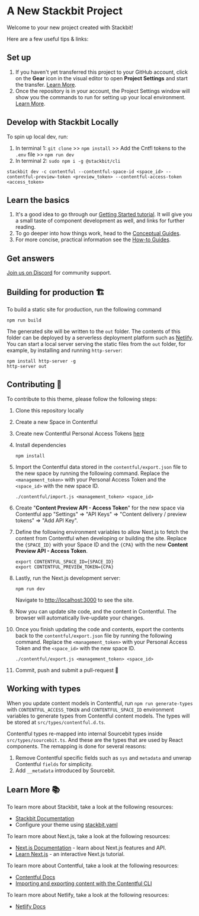 # A New Stackbit Project

Welcome to your new project created with Stackbit!

Here are a few useful tips & links:

## Set up

1. If you haven't yet transferred this project to your GitHub account, click on the **Gear** icon in the visual editor to open **Project Settings** and start the transfer. [Learn More](https://docs.stackbit.com/how-to-guides/transfer-repo/).
1. Once the repository is in your account, the Project Settings window will show you the commands to run for setting up your local environment. [Learn More](https://docs.stackbit.com/how-to-guides/local-development/).

## Develop with Stackbit Locally

To spin up local dev, run:

1. In terminal 1: `git clone` >> `npm install` >> Add the Cntfl tokens to the `.env` file >> `npm run dev`
2. In terminal 2: `sudo npm i -g @stackbit/cli`

```
stackbit dev -c contentful --contentful-space-id <space_id> --contentful-preview-token <preview_token> --contentful-access-token <access_token>
```

## Learn the basics

1. It's a good idea to go through our [Getting Started tutorial](https://docs.stackbit.com/getting-started/). It will give you a small taste of component development as well, and links for further reading.
1. To go deeper into how things work, head to the [Conceptual Guides](https://docs.stackbit.com/conceptual-guides/).
1. For more concise, practical information see the [How-to Guides](https://docs.stackbit.com/how-to-guides/).

## Get answers

[Join us on Discord](https://discord.gg/HUNhjVkznH) for community support.

## Building for production 🏗

To build a static site for production, run the following command

```shell
npm run build
```

The generated site will be written to the `out` folder. The contents of this folder can be deployed by a serverless deployment platform such as [Netlify](https://www.netlify.com). You can start a local server serving the static files from the `out` folder, for example, by installing and running `http-server`:

```shell
npm install http-server -g
http-server out
```

## Contributing 🙏

To contribute to this theme, please follow the following steps:

1. Clone this repository locally

2. Create a new Space in Contentful

3. Create new Contentful Personal Access Tokens [here](https://app.contentful.com/account/profile/cma_tokens/)

4. Install dependencies

   ```shell
   npm install
   ```

5. Import the Contentful data stored in the `contentful/export.json` file to the new space by running the following command. Replace the `<management_token>` with your Personal Access Token and the `<space_id>` with the new space ID.

   ```shell
   ./contentful/import.js <management_token> <space_id>
   ```

6. Create "**Content Preview API - Access Token**" for the new space via Contentful app "Settings" => "API Keys" => "Content delivery / preview tokens" => "Add API Key".

7. Define the following environment variables to allow Next.js to fetch the content from Contentful when developing or building the site. Replace the `{SPACE_ID}` with your Space ID and the `{CPA}` with the new **Content Preview API - Access Token**.

   ```shell
   export CONTENTFUL_SPACE_ID={SPACE_ID}
   export CONTENTFUL_PREVIEW_TOKEN={CPA}
   ```

8. Lastly, run the Next.js development server:

   ```shell
   npm run dev
   ```

   Navigate to [http://localhost:3000](http://localhost:3000) to see the site.

9. Now you can update site code, and the content in Contentful. The browser will automatically live-update your changes.

10. Once you finish updating the code and contents, export the contents back to the `contentful/export.json` file by running the following command. Replace the `<management_token>` with your Personal Access Token and the `<space_id>` with the new space ID.

    ```shell
    ./contentful/export.js <management_token> <space_id>
    ```

11. Commit, push and submit a pull-request 🎉

## Working with types

When you update content models in Contentful, run `npm run generate-types` with `CONTENTFUL_ACCESS_TOKEN` and `CONTENTFUL_SPACE_ID` environment variables to generate types from Contentful content models. The types will be stored at `src/types/contentful.d.ts`.

Contentful types re-mapped into internal Sourcebit types inside `src/types/sourcebit.ts`. And these are the types that are used by React components. The remapping is done for several reasons:

1. Remove Contentful specific fields such as `sys` and `metadata` and unwrap Contentful `fields` for simplicity.
2. Add `__metadata` introduced by Sourcebit.

## Learn More 📚

To learn more about Stackbit, take a look at the following resources:

- [Stackbit Documentation](https://docs.stackbit.com)
- Configure your theme using [stackbit.yaml](https://docs.stackbit.com/reference/stackbit-yaml/)

To learn more about Next.js, take a look at the following resources:

- [Next.js Documentation](https://nextjs.org/docs) - learn about Next.js features and API.
- [Learn Next.js](https://nextjs.org/learn) - an interactive Next.js tutorial.

To learn more about Contentful, take a look at the following resources:

- [Contentful Docs](https://www.contentful.com/developers/docs/)
- [Importing and exporting content with the Contentful CLI](https://www.contentful.com/developers/docs/tutorials/cli/import-and-export/)

To learn more about Netlify, take a look at the following resources:

- [Netlify Docs](https://docs.netlify.com/)
